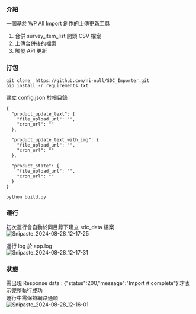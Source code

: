 ### 介紹

一個基於 WP All Import 創作的上傳更新工具

1. 合併 survey_item_list 開頭 CSV 檔案
2. 上傳合併後的檔案
3. 觸發 API 更新

### 打包

```
git clone  https://github.com/ni-null/SDC_Importer.git
pip install -r requirements.txt

```

建立 config.json 於根目錄

```
{
  "product_update_text": {
    "file_upload_url": "",
    "cron_url": ""
  },

  "product_update_text_with_img": {
    "file_upload_url": "",
    "cron_url": ""
  },

  "product_state": {
    "file_upload_url": "",
    "cron_url": ""
  }
}

```

```
python build.py
```

### 運行

初次運行會自動於同目錄下建立 sdc_data 檔案  
![Snipaste_2024-08-28_12-17-25](https://github.com/user-attachments/assets/a69b3762-2ba7-4510-9f8a-df1a92b2665a)

運行 log 於 app.log  
![Snipaste_2024-08-28_12-17-31](https://github.com/user-attachments/assets/8b873c45-3b86-47df-971c-fe3ddab42728)

### 狀態

需出現 Response data : {"status":200,"message":"Import # complete"} 才表示完整執行成功  
運行中需保持網路通順  
![Snipaste_2024-08-28_12-16-01](https://github.com/user-attachments/assets/8cbd7a97-e54b-4675-8cac-852c61af94f6)
